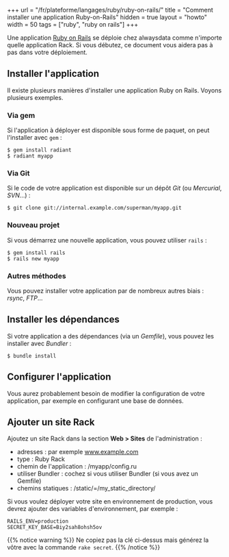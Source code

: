 +++
url = "/fr/plateforme/langages/ruby/ruby-on-rails/"
title = "Comment installer une application Ruby-on-Rails"
hidden = true
layout = "howto"
width = 50
tags = ["ruby", "ruby on rails"]
+++

Une application [Ruby on Rails](http://rubyonrails.org/) se déploie chez alwaysdata comme n'importe quelle application Rack. Si vous débutez, ce document vous aidera pas à pas dans votre déploiement.

## Installer l'application

Il existe plusieurs manières d'installer une application Ruby on Rails. Voyons plusieurs exemples.

### Via gem

Si l'application à déployer est disponible sous forme de paquet, on peut l'installer avec `gem` :

```
$ gem install radiant
$ radiant myapp
```

### Via Git

Si le code de votre application est disponible sur un dépôt *Git* (ou *Mercurial*, *SVN*…) :

```
$ git clone git://internal.example.com/superman/myapp.git
```

### Nouveau projet

Si vous démarrez une nouvelle application, vous pouvez utiliser `rails` :

```
$ gem install rails
$ rails new myapp
```

### Autres méthodes

Vous pouvez installer votre application par de nombreux autres biais : *rsync*, *FTP*…

## Installer les dépendances

Si votre application a des dépendances (via un *Gemfile*), vous pouvez les installer avec *Bundler* :

```
$ bundle install
```

## Configurer l'application

Vous aurez probablement besoin de modifier la configuration de votre application, par exemple en configurant une base de données.

## Ajouter un site Rack

Ajoutez un site Rack dans la section **Web > Sites** de l'administration :

* adresses : par exemple www.example.com
* type : Ruby Rack
* chemin de l'application : /myapp/config.ru
* utiliser Bundler : cochez si vous utiliser Bundler (si vous avez un Gemfile)
* chemins statiques : /static/=/my_static_directory/

Si vous voulez déployer votre site en environnement de production, vous devrez ajouter des variables d'environnement, par exemple :

```
RAILS_ENV=production
SECRET_KEY_BASE=Biy2sah8ohsh5ov
```

{{% notice warning %}}
Ne copiez pas la clé ci-dessus mais générez la vôtre avec la commande `rake secret`.
{{% /notice %}}
